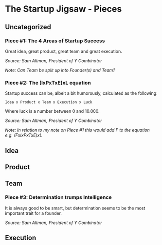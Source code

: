 
The Startup Jigsaw - Pieces
=========================================================

## Uncategorized
### Piece #1: The 4 Areas of Startup Success
Great idea, great product, great team and great execution.

*Source: Sam Altman, President of Y Combinator*

*Note: Can Team be split up into Founder(s) and Team?*


### Piece #2: The (IxPxTxE)xL equation
Startup success can be, albeit a bit humorously, calculated as the following:
	
	Idea x Product x Team x Execution x Luck

Where luck is a number between 0 and 10.000.

*Source: Sam Altman, President of Y Combinator*

*Note: In relation to my note on Piece #1 this would add F to the equation e.g. (FxIxPxTxE)xL*


## Idea

## Product


## Team
### Piece #3: Determination trumps Intelligence
It is always good to be smart, but determination seems to be the most important trait for a founder.

*Source: Sam Altman, President of Y Combinator*



## Execution